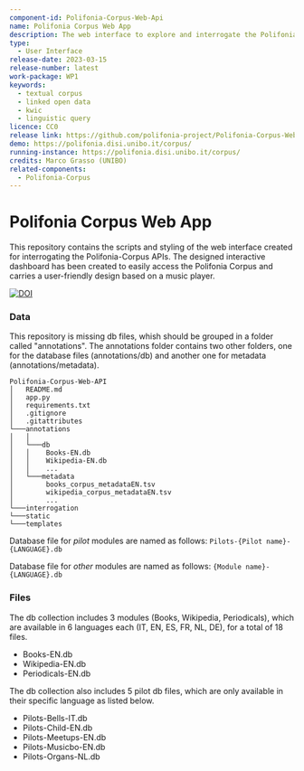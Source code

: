 ```yaml
---
component-id: Polifonia-Corpus-Web-Api
name: Polifonia Corpus Web App
description: The web interface to explore and interrogate the Polifonia Corpus on the web
type: 
  - User Interface
release-date: 2023-03-15
release-number: latest
work-package: WP1
keywords:
  - textual corpus
  - linked open data
  - kwic
  - linguistic query
licence: CC0
release link: https://github.com/polifonia-project/Polifonia-Corpus-Web-API/releases/latest
demo: https://polifonia.disi.unibo.it/corpus/
running-instance: https://polifonia.disi.unibo.it/corpus/
credits: Marco Grasso (UNIBO)
related-components:
  - Polifonia-Corpus
---
```


# Polifonia Corpus Web App
This repository contains the scripts and styling of the web interface created for interrogating the Polifonia-Corpus APIs. The designed interactive dashboard has been created to easily access the Polifonia Corpus and carries a user-friendly design based on a music player.


[![DOI](https://zenodo.org/badge/577352811.svg)](https://zenodo.org/badge/latestdoi/577352811)

### Data
This repository is missing db files, whish should be grouped in a folder called "annotations".
The annotations folder contains two other folders, one for the database files (annotations/db) and another one for metadata (annotations/metadata). 

```
Polifonia-Corpus-Web-API
│   README.md
│   app.py
│   requirements.txt
│   .gitignore
│   .gitattributes
└───annotations
│   │   
│   └───db
│   │    Books-EN.db
│   │    Wikipedia-EN.db
│   │    ...
│   └───metadata
│        books_corpus_metadataEN.tsv
│        wikipedia_corpus_metadataEN.tsv
│        ...
└───interrogation
└───static
└───templates

```


Database file for *pilot* modules are named as follows: 
`` Pilots-{Pilot name}-{LANGUAGE}.db  ``

Database file for *other* modules are named as follows: 
`` {Module name}-{LANGUAGE}.db ``



### Files

The db collection includes 3 modules (Books, Wikipedia, Periodicals), which are available in 6 languages each (IT, EN, ES, FR, NL, DE), for a total of 18 files. 

- Books-EN.db
- Wikipedia-EN.db
- Periodicals-EN.db

The db collection also includes 5 pilot db files, which are only available in their specific language as listed below.

- Pilots-Bells-IT.db
- Pilots-Child-EN.db
- Pilots-Meetups-EN.db
- Pilots-Musicbo-EN.db
- Pilots-Organs-NL.db

